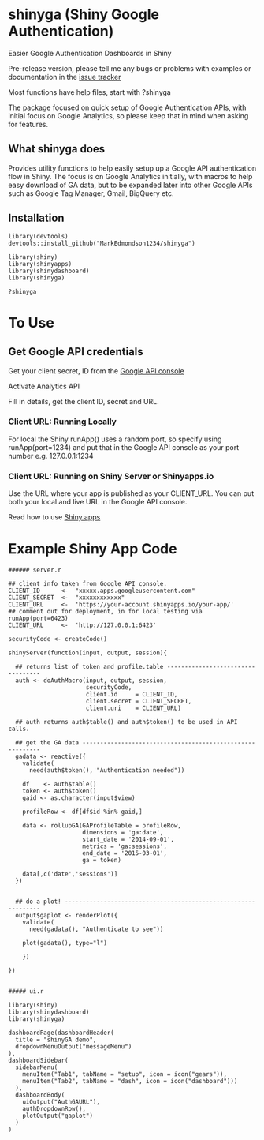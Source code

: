 # shinyga (Shiny Google Authentication)
Easier Google Authentication Dashboards in Shiny

Pre-release version, please tell me any bugs or problems with examples or documentation in the [issue tracker](https://github.com/MarkEdmondson1234/shinyga/issues)

Most functions have help files, start with ?shinyga

The package focused on quick setup of Google Authentication APIs, with initial focus on Google Analytics, so please keep that in mind when asking for features. 

## What shinyga does

Provides utility functions to help easily setup up a Google API authentication flow in Shiny. The focus is on Google Analytics initially, with macros to help easy download of GA data, but to be expanded later into other Google APIs such as Google Tag Manager, Gmail, BigQuery etc.

## Installation

    library(devtools)
    devtools::install_github("MarkEdmondson1234/shinyga")
    
    library(shiny)
    library(shinyapps)
    library(shinydashboard)
    library(shinyga)
    
    ?shinyga

# To Use

## Get Google API credentials

Get your client secret, ID from the [Google API console](https://ga-dev-tools.appspot.com/explorer/)

Activate Analytics API

Fill in details, get the client ID, secret and URL.

### Client URL: Running Locally
For local the Shiny runApp() uses a random port, so specify using runApp(port=1234) and put that in the Google API console as your port number e.g. 127.0.0.1:1234

### Client URL: Running on Shiny Server or Shinyapps.io
Use the URL where your app is published as your CLIENT_URL.  You can put both your local and live URL in the Google API console. 

Read how to use [Shiny apps](http://shiny.rstudio.com/)

# Example Shiny App Code
 
    ###### server.r
    
    ## client info taken from Google API console.
    CLIENT_ID      <-  "xxxxx.apps.googleusercontent.com"
    CLIENT_SECRET  <-  "xxxxxxxxxxxx"
    CLIENT_URL     <-  'https://your-account.shinyapps.io/your-app/'
    ## comment out for deployment, in for local testing via runApp(port=6423)
    CLIENT_URL     <-  'http://127.0.0.1:6423' 
    
    securityCode <- createCode()
    
    shinyServer(function(input, output, session){
  
      ## returns list of token and profile.table ----------------------------------
      auth <- doAuthMacro(input, output, session,
                          securityCode,
                          client.id     = CLIENT_ID,
                          client.secret = CLIENT_SECRET, 
                          client.uri    = CLIENT_URL)
  
      ## auth returns auth$table() and auth$token() to be used in API calls.
  
      ## get the GA data ----------------------------------------------------------
      gadata <- reactive({
        validate(
          need(auth$token(), "Authentication needed"))
    
        df    <- auth$table()
        token <- auth$token()
        gaid <- as.character(input$view)
        
        profileRow <- df[df$id %in% gaid,] 
        
        data <- rollupGA(GAProfileTable = profileRow,
                         dimensions = 'ga:date',
                         start_date = '2014-09-01',
                         metrics = 'ga:sessions',
                         end_date = '2015-03-01',
                         ga = token)
                         
        data[,c('date','sessions')]
      }) 
  
  
      ## do a plot! ---------------------------------------------------------------
      output$gaplot <- renderPlot({
        validate(
          need(gadata(), "Authenticate to see"))
    
        plot(gadata(), type="l") 
    
        })
  
    })

    
    ##### ui.r
    
    library(shiny)
    library(shinydashboard)
    library(shinyga)

    dashboardPage(dashboardHeader(
      title = "shinyGA demo",
      dropdownMenuOutput("messageMenu")
    ),
    dashboardSidebar(
      sidebarMenu(
        menuItem("Tab1", tabName = "setup", icon = icon("gears")),
        menuItem("Tab2", tabName = "dash", icon = icon("dashboard")))
      ),
      dashboardBody(
        uiOutput("AuthGAURL"),
        authDropdownRow(),
        plotOutput("gaplot")
      )
    )


